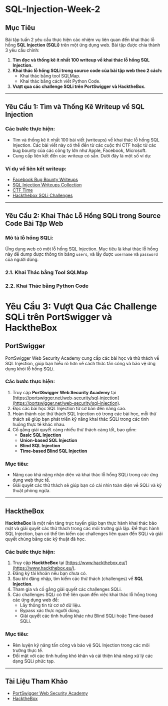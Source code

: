# SQL-Injection-Week-2

## Mục Tiêu
Bài tập tuần 2 yêu cầu thực hiện các nhiệm vụ liên quan đến khai thác lỗ hổng **SQL Injection (SQLi)** trên một ứng dụng web. Bài tập được chia thành 3 yêu cầu chính:

1. **Tìm đọc và thống kê ít nhất 100 writeup về khai thác lỗ hổng SQL Injection.**
2. **Khai thác lỗ hổng SQLi trong source code của bài tập web theo 2 cách:**
   - Khai thác bằng tool SQLMap.
   - Khai thác bằng cách viết Python Code.
3. **Vượt qua các challenge SQLi trên PortSwigger và HacktheBox.**

---

## Yêu Cầu 1: Tìm và Thống Kê Writeup về SQL Injection

### **Các bước thực hiện:**
- Tìm và thống kê ít nhất 100 bài viết (writeups) về khai thác lỗ hổng SQL Injection. Các bài viết này có thể đến từ các cuộc thi CTF hoặc từ các bug bounty của các công ty lớn như Apple, Facebook, Microsoft.
- Cung cấp liên kết đến các writeup có sẵn. Dưới đây là một số ví dụ:

### **Ví dụ về liên kết writeup:**
- [Facebook Bug Bounty Writeups](https://github.com/jaiswalakshansh/Facebook-BugBounty-Writeups)
- [SQL Injection Writeups Collection](https://github.com/search?q=sql+injection+writeup)
- [CTF Time](https://ctftime.org/)
- [Hackthebox SQLi Challenges](https://www.hackthebox.eu/)

---

## Yêu Cầu 2: Khai Thác Lỗ Hổng SQLi trong Source Code Bài Tập Web

### **Mô tả lỗ hổng SQLi:**
Ứng dụng web có một lỗ hổng SQL Injection. Mục tiêu là khai thác lỗ hổng này để dump được thông tin bảng `users`, và lấy được `username` và `password` của người dùng.

### **2.1. Khai Thác bằng Tool SQLMap**
### **2.2. Khai Thác bằng Python Code**
# Yêu Cầu 3: Vượt Qua Các Challenge SQLi trên PortSwigger và HacktheBox

## PortSwigger

PortSwigger Web Security Academy cung cấp các bài học và thử thách về SQL Injection, giúp bạn hiểu rõ hơn về cách thức tấn công và bảo vệ ứng dụng khỏi lỗ hổng SQLi.

### **Các bước thực hiện:**
1. Truy cập **PortSwigger Web Security Academy** tại [https://portswigger.net/web-security/sql-injection](https://portswigger.net/web-security/sql-injection).
2. Đọc các bài học SQL Injection từ cơ bản đến nâng cao.
3. Hoàn thành các thử thách SQL Injection có trong các bài học, mỗi thử thách sẽ giúp bạn phát triển kỹ năng khai thác SQLi trong các tình huống thực tế khác nhau.
4. Cố gắng giải quyết càng nhiều thử thách càng tốt, bao gồm:
   - **Basic SQL Injection**
   - **Union-based SQL Injection**
   - **Blind SQL Injection**
   - **Time-based Blind SQL Injection**

### **Mục tiêu:** 
- Nâng cao khả năng nhận diện và khai thác lỗ hổng SQLi trong các ứng dụng web thực tế.
- Giải quyết các thử thách sẽ giúp bạn có cái nhìn toàn diện về SQLi và kỹ thuật phòng ngừa.

---

## HacktheBox

**HacktheBox** là một nền tảng trực tuyến giúp bạn thực hành khai thác bảo mật và giải quyết các thử thách trong các môi trường giả lập. Để thực hành SQL Injection, bạn có thể tìm kiếm các challenges liên quan đến SQLi và giải quyết chúng bằng các kỹ thuật đã học.

### **Các bước thực hiện:**
1. Truy cập **HacktheBox** tại [https://www.hackthebox.eu/](https://www.hackthebox.eu/).
2. Đăng ký tài khoản nếu bạn chưa có.
3. Sau khi đăng nhập, tìm kiếm các thử thách (challenges) về **SQL Injection**.
4. Tham gia và cố gắng giải quyết các challenges SQLi.
5. Các challenges SQLi có thể liên quan đến việc khai thác lỗ hổng trong các ứng dụng web để:
   - Lấy thông tin từ cơ sở dữ liệu.
   - Bypass xác thực người dùng.
   - Giải quyết các tình huống khác như Blind SQLi hoặc Time-based SQLi.

### **Mục tiêu:** 
- Rèn luyện kỹ năng tấn công và bảo vệ SQL Injection trong các môi trường thực tế.
- Đối mặt với các tình huống khó khăn và cải thiện khả năng xử lý các dạng SQLi phức tạp.

---

## Tài Liệu Tham Khảo

- [PortSwigger Web Security Academy](https://portswigger.net/web-security/sql-injection)
- [HacktheBox](https://www.hackthebox.eu/)
